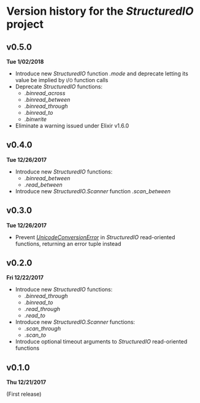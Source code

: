 # Version history for the _StructuredIO_ project

## v0.5.0

**Tue 1/02/2018**

* Introduce new *StructuredIO* function *.mode* and deprecate letting its value
  be implied by <small>I</small>/<small>O</small> function calls
* Deprecate *StructuredIO* functions:
  - *.binread_across*
  - *.binread_between*
  - *.binread_through*
  - *.binread_to*
  - *.binwrite*
* Eliminate a warning issued under Elixir v1.6.0

## v0.4.0

**Tue 12/26/2017**

* Introduce new *StructuredIO* functions:
  - *.binread_between*
  - *.read_between*
* Introduce new *StructuredIO.Scanner* function *.scan_between*

## v0.3.0

**Tue 12/26/2017**

* Prevent [_UnicodeConversionError_][Elixir-UnicodeConversionError] in
  *StructuredIO* read-oriented functions, returning an error tuple instead

## v0.2.0

**Fri 12/22/2017**

* Introduce new *StructuredIO* functions:
  - *.binread_through*
  - *.binread_to*
  - *.read_through*
  - *.read_to*
* Introduce new *StructuredIO.Scanner* functions:
  - *.scan_through*
  - *.scan_to*
* Introduce optional timeout arguments to *StructuredIO* read-oriented functions

## v0.1.0

**Thu 12/21/2017**

(First release)

[Elixir-UnicodeConversionError]: https://hexdocs.pm/elixir/UnicodeConversionError.html "Elixir’s ‘UnicodeConversionError’ exception at HexDocs"
